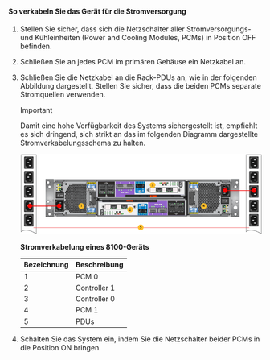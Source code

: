 <!--author=alkohli last changed: 9/16/15-->

#### So verkabeln Sie das Gerät für die Stromversorgung
1. Stellen Sie sicher, dass sich die Netzschalter aller Stromversorgungs- und Kühleinheiten (Power and Cooling Modules, PCMs) in Position OFF befinden.
2. Schließen Sie an jedes PCM im primären Gehäuse ein Netzkabel an.
3. Schließen Sie die Netzkabel an die Rack-PDUs an, wie in der folgenden Abbildung dargestellt. Stellen Sie sicher, dass die beiden PCMs separate Stromquellen verwenden.
   
   > [!IMPORTANT]
   > Damit eine hohe Verfügbarkeit des Systems sichergestellt ist, empfiehlt es sich dringend, sich strikt an das im folgenden Diagramm dargestellte Stromverkabelungsschema zu halten.
   > 
   > 
   
    ![Stromverkabelung des 2 HE-Geräts](./media/storsimple-cable-8100-for-power/HCSCableYour2UDeviceforPower.png)
   
    **Stromverkabelung eines 8100-Geräts**
   
   | Bezeichnung | Beschreibung |
   |:--- |:--- |
   | 1 |PCM 0 |
   | 2 |Controller 1 |
   | 3 |Controller 0 |
   | 4 |PCM 1 |
   | 5 |PDUs |
4. Schalten Sie das System ein, indem Sie die Netzschalter beider PCMs in die Position ON bringen.

<!---HONumber=Oct15_HO3-->
